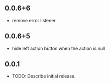 ## 0.0.6+6
* remove error listener

## 0.0.6+5
* hide left action button when the action is null

## 0.0.1
* TODO: Describe initial release.
